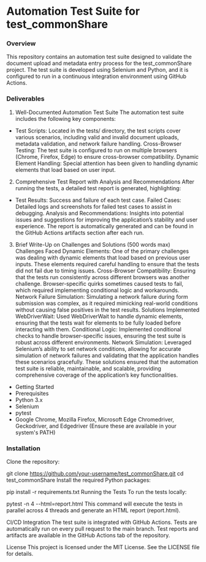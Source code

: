 # Automation Test Suite for test_commonShare
### Overview
This repository contains an automation test suite designed to validate the document upload and metadata entry process for the test_commonShare project. The test suite is developed using Selenium and Python, and it is configured to run in a continuous integration environment using GitHub Actions.

### Deliverables
1. Well-Documented Automation Test Suite
   The automation test suite includes the following key components:

- Test Scripts: Located in the tests/ directory, the test scripts cover various scenarios, including valid and invalid document uploads, metadata validation, and network failure handling.
Cross-Browser Testing: The test suite is configured to run on multiple browsers (Chrome, Firefox, Edge) to ensure cross-browser compatibility.
Dynamic Element Handling: Special attention has been given to handling dynamic elements that load based on user input.
2. Comprehensive Test Report with Analysis and Recommendations
   After running the tests, a detailed test report is generated, highlighting:

- Test Results: Success and failure of each test case.
Failed Cases: Detailed logs and screenshots for failed test cases to assist in debugging.
Analysis and Recommendations: Insights into potential issues and suggestions for improving the application’s stability and user experience.
The report is automatically generated and can be found in the GitHub Actions artifacts section after each run.

3. Brief Write-Up on Challenges and Solutions (500 words max)
   Challenges Faced
   Dynamic Elements: One of the primary challenges was dealing with dynamic elements that load based on previous user inputs. These elements required careful handling to ensure that the tests did not fail due to timing issues.
   Cross-Browser Compatibility: Ensuring that the tests run consistently across different browsers was another challenge. Browser-specific quirks sometimes caused tests to fail, which required implementing conditional logic and workarounds.
   Network Failure Simulation: Simulating a network failure during form submission was complex, as it required mimicking real-world conditions without causing false positives in the test results.
   Solutions Implemented
   WebDriverWait: Used WebDriverWait to handle dynamic elements, ensuring that the tests wait for elements to be fully loaded before interacting with them.
   Conditional Logic: Implemented conditional checks to handle browser-specific issues, ensuring the test suite is robust across different environments.
   Network Simulation: Leveraged Selenium’s ability to set network conditions, allowing for accurate simulation of network failures and validating that the application handles these scenarios gracefully.
   These solutions ensured that the automation test suite is reliable, maintainable, and scalable, providing comprehensive coverage of the application’s key functionalities.

- Getting Started
- Prerequisites
- Python 3.x
- Selenium
- pytest
- Google Chrome, Mozilla Firefox, Microsoft Edge
Chromedriver, Geckodriver, and Edgedriver (Ensure these are available in your system's PATH)
### Installation
Clone the repository:


git clone https://github.com/your-username/test_commonShare.git
cd test_commonShare
Install the required Python packages:


pip install -r requirements.txt
Running the Tests
To run the tests locally:


pytest -n 4 --html=report.html
This command will execute the tests in parallel across 4 threads and generate an HTML report (report.html).

CI/CD Integration
The test suite is integrated with GitHub Actions. Tests are automatically run on every pull request to the main branch. Test reports and artifacts are available in the GitHub Actions tab of the repository.

License
This project is licensed under the MIT License. See the LICENSE file for details.